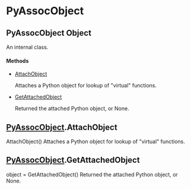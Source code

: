 # PyAssocObject


## PyAssocObject Object

An internal class\.

#### Methods

  - [AttachObject](PyAssocObject.md#pyassocobjectattachobject)

    Attaches a Python object for lookup of "virtual" functions\.&nbsp;

  - [GetAttachedObject](PyAssocObject.md#pyassocobjectgetattachedobject)

    Returned the attached Python object, or None\.&nbsp;


## [PyAssocObject](PyAssocObject.md#pyassocobject)\.AttachObject

AttachObject\(\)
Attaches a Python object for lookup of "virtual" functions\.


## [PyAssocObject](PyAssocObject.md#pyassocobject)\.GetAttachedObject

object = GetAttachedObject\(\)
Returned the attached Python object, or None\.